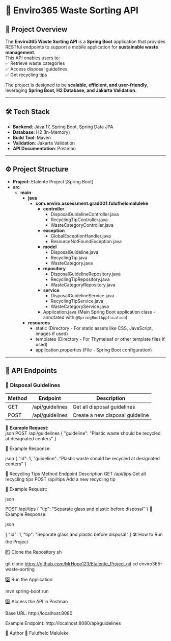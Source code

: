 # 🌱 Enviro365 Waste Sorting API  

## 📌 Project Overview  
The **Enviro365 Waste Sorting API** is a **Spring Boot** application that provides RESTful endpoints to support a mobile application for **sustainable waste management**.  
This API enables users to:  
✅ Retrieve waste categories  
✅ Access disposal guidelines  
✅ Get recycling tips  

The project is designed to be **scalable, efficient, and user-friendly**, leveraging **Spring Boot, H2 Database, and Jakarta Validation**.  

---

## 🛠️ Tech Stack  
- **Backend**: Java 17, Spring Boot, Spring Data JPA  
- **Database**: H2 (In-Memory)  
- **Build Tool**: Maven  
- **Validation**: Jakarta Validation  
- **API Documentation**: Postman  

---

## ⚙️ Project Structure  


*   **Project:** Etalente Project [Spring Boot]
*   **src**
    *   **main**
        *   **java**
            *   **com.enviro.assessment.grad001.fulufhelomaluleke**
                *   **controller**
                    *   DisposalGuidelineController.java
                    *   RecyclingTipController.java
                    *   WasteCategoryController.java
                *   **exception**
                    *   GlobalExceptionHandler.java
                    *   ResourceNotFoundException.java
                *   **model**
                    *   DisposalGuideline.java
                    *   RecyclingTip.java
                    *   WasteCategory.java
                *   **repository**
                    *   DisposalGuidelineRepository.java
                    *   RecyclingTipRepository.java
                    *   WasteCategoryRepository.java
                *   **service**
                    *   DisposalGuidelineService.java
                    *   RecyclingTipService.java
                    *   WasteCategoryService.java
                *   Application.java (Main Spring Boot application class - annotated with `@SpringBootApplication`)
        *   **resources**
            *   static (Directory - For static assets like CSS, JavaScript, images if used)
            *   templates (Directory - For Thymeleaf or other template files if used)
            *   application.properties (File - Spring Boot configuration)




---

## 🚀 API Endpoints  

### 📌 **Disposal Guidelines**
| Method | Endpoint              | Description |
|--------|----------------------|-------------|
| GET  | /api/guidelines     | Get all disposal guidelines |
| POST | /api/guidelines     | Create a new disposal guideline |

📌 **Example Request:**  
json
POST /api/guidelines
{
    "guideline": "Plastic waste should be recycled at designated centers"
}


📌 Example Response:

json
{
    "id": 1,
    "guideline": "Plastic waste should be recycled at designated centers"
}


📌 Recycling Tips
Method	Endpoint	Description
GET     /api/tips	Get all recycling tips
POST	/api/tips	Add a new recycling tip

📌 Example Request:

json

POST /api/tips
{
    "tip": "Separate glass and plastic before disposal"
}
📌 Example Response:

json

{
    "id": 1,
    "tip": "Separate glass and plastic before disposal"
}
🛠️ How to Run the Project

1️⃣ Clone the Repository
sh


git clone https://github.com/MrHope123/Etalente_Project.git
cd enviro365-waste-sorting

2️⃣ Run the Application

mvn spring-boot:run

3️⃣ Access the API in Postman

Base URL: http://localhost:8080

Example Endpoint: http://localhost:8080/api/guidelines

📝 Author
👤 Fulufhelo Maluleke







